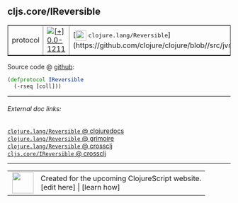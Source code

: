 ## cljs.core/IReversible



 <table border="1">
<tr>
<td>protocol</td>
<td><a href="https://github.com/cljsinfo/cljs-api-docs/tree/0.0-1211"><img valign="middle" alt="[+] 0.0-1211" title="Added in 0.0-1211" src="https://img.shields.io/badge/+-0.0--1211-lightgrey.svg"></a> </td>
<td>
[<img height="24px" valign="middle" src="http://i.imgur.com/1GjPKvB.png"> <samp>clojure.lang/Reversible</samp>](https://github.com/clojure/clojure/blob//src/jvm/clojure/lang/Reversible.java)
</td>
</tr>
</table>









Source code @ [github](https://github.com/clojure/clojurescript/blob/r1859/src/cljs/cljs/core.cljs#L286-L287):

```clj
(defprotocol IReversible
  (-rseq [coll]))
```

<!--
Repo - tag - source tree - lines:

 <pre>
clojurescript @ r1859
└── src
    └── cljs
        └── cljs
            └── <ins>[core.cljs:286-287](https://github.com/clojure/clojurescript/blob/r1859/src/cljs/cljs/core.cljs#L286-L287)</ins>
</pre>

-->

---



###### External doc links:

[`clojure.lang/Reversible` @ clojuredocs](http://clojuredocs.org/clojure.lang/Reversible)<br>
[`clojure.lang/Reversible` @ grimoire](http://conj.io/store/v1/org.clojure/clojure/1.7.0-beta3/clj/clojure.lang/Reversible/)<br>
[`clojure.lang/Reversible` @ crossclj](http://crossclj.info/fun/clojure.lang/Reversible.html)<br>
[`cljs.core/IReversible` @ crossclj](http://crossclj.info/fun/cljs.core.cljs/IReversible.html)<br>

---

 <table>
<tr><td>
<img valign="middle" align="right" width="48px" src="http://i.imgur.com/Hi20huC.png">
</td><td>
Created for the upcoming ClojureScript website.<br>
[edit here] | [learn how]
</td></tr></table>

[edit here]:https://github.com/cljsinfo/cljs-api-docs/blob/master/cljsdoc/cljs.core_IReversible.cljsdoc
[learn how]:https://github.com/cljsinfo/cljs-api-docs/wiki/cljsdoc-files

<!--

This information was too distracting to show to readers, but I'll leave it
commented here since it is helpful to:

- pretty-print the data used to generate this document
- and show how to retrieve that data



The API data for this symbol:

```clj
{:ns "cljs.core",
 :name "IReversible",
 :history [["+" "0.0-1211"]],
 :type "protocol",
 :full-name-encode "cljs.core_IReversible",
 :source {:code "(defprotocol IReversible\n  (-rseq [coll]))",
          :title "Source code",
          :repo "clojurescript",
          :tag "r1859",
          :filename "src/cljs/cljs/core.cljs",
          :lines [286 287]},
 :methods [{:name "-rseq", :signature ["[coll]"], :docstring nil}],
 :full-name "cljs.core/IReversible",
 :clj-symbol "clojure.lang/Reversible"}

```

Retrieve the API data for this symbol:

```clj
;; from Clojure REPL
(require '[clojure.edn :as edn])
(-> (slurp "https://raw.githubusercontent.com/cljsinfo/cljs-api-docs/catalog/cljs-api.edn")
    (edn/read-string)
    (get-in [:symbols "cljs.core/IReversible"]))
```

-->
